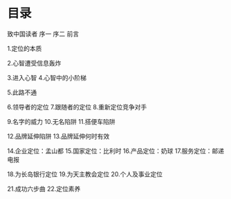 # 目录
致中国读者
序一
序二
前言

1.定位的本质

2.心智遭受信息轰炸

3.进入心智
4.心智中的小阶梯

5.此路不通

6.领导者的定位
7.跟随者的定位
8.重新定位竞争对手

9.名字的威力
10.无名陷阱
11.搭便车陷阱

12.品牌延伸陷阱
13.品牌延伸何时有效

14.企业定位：孟山都
15.国家定位：比利时
16.产品定位：奶球
17.服务定位：邮递电报

18.为长岛银行定位
19.为天主教会定位
20.个人及事业定位

21.成功六步曲
22.定位素养